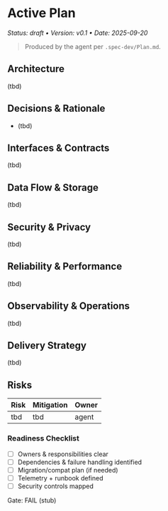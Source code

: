 # Active Plan
_Status: draft • Version: v0.1 • Date: 2025-09-20_

> Produced by the agent per `.spec-dev/Plan.md`.

## Architecture
(tbd)

## Decisions & Rationale
- (tbd)

## Interfaces & Contracts
(tbd)

## Data Flow & Storage
(tbd)

## Security & Privacy
(tbd)

## Reliability & Performance
(tbd)

## Observability & Operations
(tbd)

## Delivery Strategy
(tbd)

## Risks
| Risk | Mitigation | Owner |
|------|------------|-------|
| tbd  | tbd        | agent |

### Readiness Checklist
- [ ] Owners & responsibilities clear
- [ ] Dependencies & failure handling identified
- [ ] Migration/compat plan (if needed)
- [ ] Telemetry + runbook defined
- [ ] Security controls mapped

Gate: FAIL (stub)
